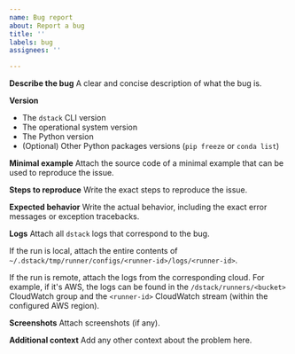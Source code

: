 ```yaml
---
name: Bug report
about: Report a bug
title: ''
labels: bug
assignees: ''

---
```


**Describe the bug**
A clear and concise description of what the bug is.

**Version**
 - The `dstack` CLI version
 - The operational system version
 - The Python version
- (Optional) Other Python packages versions (`pip freeze` or `conda list`)

**Minimal example**
Attach the source code of a minimal example that can be used to reproduce the issue.

**Steps to reproduce**
Write the exact steps to reproduce the issue.

**Expected behavior**
Write the actual behavior, including the exact error messages or exception tracebacks.

**Logs**
Attach all `dstack` logs that correspond to the bug.

If the run is local, attach the entire contents of `~/.dstack/tmp/runner/configs/<runner-id>/logs/<runner-id>`.

If the run is remote, attach the logs from the corresponding cloud. For example, if it's AWS, the logs can be found in the `/dstack/runners/<bucket>` CloudWatch group and the `<runner-id>`  CloudWatch stream (within the configured AWS region).

**Screenshots**
Attach screenshots (if any).

**Additional context**
Add any other context about the problem here.
